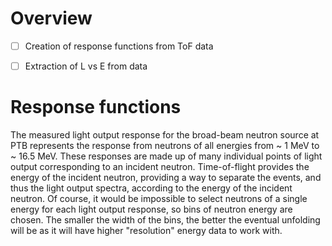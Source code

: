 # Overview
- [ ] Creation of response functions from ToF data
- [ ] Extraction of L vs E from data




# Response functions
The measured light output response for the broad-beam neutron source at PTB represents the response from neutrons of all energies from ~ 1 MeV to ~ 16.5 MeV. These responses are made up of many individual points of light output corresponding to an incident neutron. Time-of-flight provides the energy of the incident neutron, providing a way to separate the events, and thus the light output spectra, according to the energy of the incident neutron. Of course, it would be impossible to select neutrons of a single energy for each light output response, so bins of neutron energy are chosen. The smaller the width of the bins, the better the eventual unfolding will be as it will have higher "resolution" energy data to work with.

